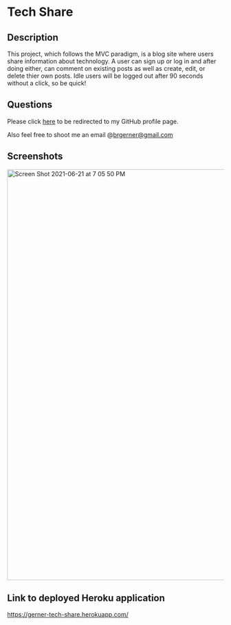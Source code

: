 # Tech Share

  ## Description 

  This project, which follows the MVC paradigm, is a blog site where users share information about technology.
  A user can sign up or log in and after doing either, can comment on existing posts as well as create, edit, or delete thier own posts.
  Idle users will be logged out after 90 seconds without a click, so be quick!
  
  ## Questions

  Please click [here](https://github.com/bgerner/) to be redirected to my GitHub profile page.

  Also feel free to shoot me an email @brgerner@gmail.com
  
  ## Screenshots
  
  <img width="955" alt="Screen Shot 2021-06-21 at 7 05 50 PM" src="https://user-images.githubusercontent.com/79947732/122851379-b742dc00-d2c3-11eb-8d0f-bf80d67f7c59.png">

  
  ## Link to deployed Heroku application
  
  https://gerner-tech-share.herokuapp.com/
